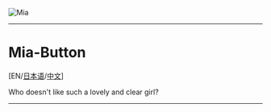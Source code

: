 ![Mia](https://www.daecnlt.com/api/mia.png)

------

# Mia-Button

[EN/[日本语](https://github.com/Timolop233/Mia-Button/blob/main/README-JA.md)/[中文](https://github.com/Timolop233/Mia-Button/blob/main/README.md)]

Who doesn't like such a lovely and clear girl?

------
